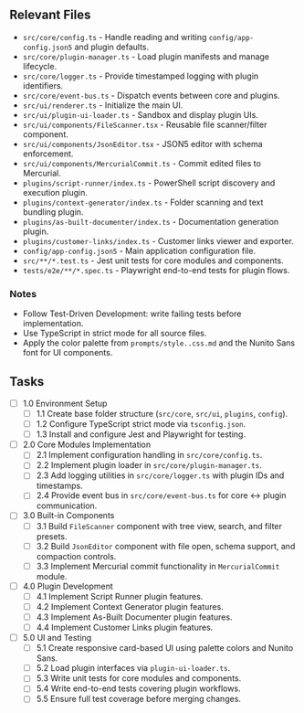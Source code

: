 ## Relevant Files

- `src/core/config.ts` - Handle reading and writing `config/app-config.json5` and plugin defaults.
- `src/core/plugin-manager.ts` - Load plugin manifests and manage lifecycle.
- `src/core/logger.ts` - Provide timestamped logging with plugin identifiers.
- `src/core/event-bus.ts` - Dispatch events between core and plugins.
- `src/ui/renderer.ts` - Initialize the main UI.
- `src/ui/plugin-ui-loader.ts` - Sandbox and display plugin UIs.
- `src/ui/components/FileScanner.tsx` - Reusable file scanner/filter component.
- `src/ui/components/JsonEditor.tsx` - JSON5 editor with schema enforcement.
- `src/ui/components/MercurialCommit.ts` - Commit edited files to Mercurial.
- `plugins/script-runner/index.ts` - PowerShell script discovery and execution plugin.
- `plugins/context-generator/index.ts` - Folder scanning and text bundling plugin.
- `plugins/as-built-documenter/index.ts` - Documentation generation plugin.
- `plugins/customer-links/index.ts` - Customer links viewer and exporter.
- `config/app-config.json5` - Main application configuration file.
- `src/**/*.test.ts` - Jest unit tests for core modules and components.
- `tests/e2e/**/*.spec.ts` - Playwright end-to-end tests for plugin flows.

### Notes

- Follow Test-Driven Development: write failing tests before implementation.
- Use TypeScript in strict mode for all source files.
- Apply the color palette from `prompts/style..css.md` and the Nunito Sans font for UI components.

## Tasks

- [ ] 1.0 Environment Setup
  - [ ] 1.1 Create base folder structure (`src/core`, `src/ui`, `plugins`, `config`).
  - [ ] 1.2 Configure TypeScript strict mode via `tsconfig.json`.
  - [ ] 1.3 Install and configure Jest and Playwright for testing.

- [ ] 2.0 Core Modules Implementation
  - [ ] 2.1 Implement configuration handling in `src/core/config.ts`.
  - [ ] 2.2 Implement plugin loader in `src/core/plugin-manager.ts`.
  - [ ] 2.3 Add logging utilities in `src/core/logger.ts` with plugin IDs and timestamps.
  - [ ] 2.4 Provide event bus in `src/core/event-bus.ts` for core <-> plugin communication.

- [ ] 3.0 Built-in Components
  - [ ] 3.1 Build `FileScanner` component with tree view, search, and filter presets.
  - [ ] 3.2 Build `JsonEditor` component with file open, schema support, and compaction controls.
  - [ ] 3.3 Implement Mercurial commit functionality in `MercurialCommit` module.

- [ ] 4.0 Plugin Development
  - [ ] 4.1 Implement Script Runner plugin features.
  - [ ] 4.2 Implement Context Generator plugin features.
  - [ ] 4.3 Implement As-Built Documenter plugin features.
  - [ ] 4.4 Implement Customer Links plugin features.

- [ ] 5.0 UI and Testing
  - [ ] 5.1 Create responsive card-based UI using palette colors and Nunito Sans.
  - [ ] 5.2 Load plugin interfaces via `plugin-ui-loader.ts`.
  - [ ] 5.3 Write unit tests for core modules and components.
  - [ ] 5.4 Write end-to-end tests covering plugin workflows.
  - [ ] 5.5 Ensure full test coverage before merging changes.
